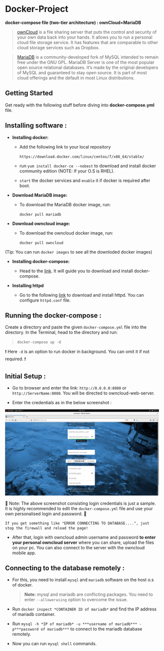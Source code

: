 # Docker-Project
**docker-compose file (two-tier architecture) : ownCloud+MariaDB**

> [ownCloud](https://owncloud.org/) is a file sharing server that puts the control and security of your own data back into your hands. It allows you to run a personal cloud file storage service. It has features that are comparable to other cloud storage services such as Dropbox.

> [MariaDB](https://mariadb.org/https://mariadb.org/) is a community-developed fork of MySQL intended to remain free under the GNU GPL. MariaDB Server is one of the most popular open source relational databases. It’s made by the original developers of MySQL and guaranteed to stay open source. It is part of most cloud offerings and the default in most Linux distributions.

## Getting Started 

Get ready with the following stuff before diving into **docker-compose.yml** file.

## Installing software :

- **Installing docker:**

  - Add the following link to your local repository
 
    `https://download.docker.com/linux/centos/7/x86_64/stable/`

  - run `yum install docker-ce --nobest` to download and install docker community edition (NOTE: If your O.S is RHEL).
  
  - `start` the docker services and `enable` it if docker is required after boot.
  
- **Download MariaDB image:**

  - To download the MariaDB docker image, run:
  
    `docker pull mariadb`
    
- **Download owncloud image:**

  - To download the owncloud docker image, run:
    
    `docker pull owncloud`
    
(Tip: You can run `docker images` to see all the downloded docker images)

- **Installing docker-compose:**

  - Head to the [link](https://docs.docker.com/compose/install/). It will guide you to download and install docker-compose.

- **Installing httpd**

  - Go to the following [link](http://httpd.apache.org/docs/2.4/install.html) to download and install httpd. You can configure `httpd.conf` file.
  
## Running the docker-compose :

Create a directory and paste the given `docker-compose.yml` file into the directory. In the Terminal, head to the directory and run:

> `docker-compose up -d`

❗ Here `-d` is an option to run docker in background. You can omit it if not required. ❗

## Initial Setup :

- Go to browser and enter the link: `http://0.0.0.0:8080` or `http://ServerName:8080`. You will be directed to owncloud-web-server.

- Enter the credentials as in the below screenshot :

![screenshot](https://github.com/asks1012/Docker-Project/blob/master/Screenshot%20(140).png)

🛑 Note: The above screenshot consisting login credentials is just a sample. It is highly recommended to edit the `docker-compose.yml` file and use your own personalised login and password. 🛑

```
If you get something like "ERROR CONNECTING TO DATABASE....", just stop the firewall and reload the page!
```

- After that, login with owncloud admin username and password **to enter your personal owncloud server** where you can share, upload the files on your pc. You can also connect to the server with the owncloud mobile app.

## Connecting to the database remotely :

- For this, you need to install `mysql` and `mariadb` software on the host o.s of docker.

  > **Note:** mysql and mariadb are conflicting packages. You need to enter `--allowerasing` option to overcome the issue.
  
- Run `docker inspect *CONTAINER ID of mariadb*` and find the IP address of mariadb container.

- Run `mysql -h *IP of mariadb* -u ***username of mariadb*** -p***password of mariadb***` to connect to the mariadb database remotely.

- Now you can run `mysql shell` commands.
